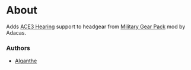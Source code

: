 # About

Adds [ACE3 Hearing](https://ace3mod.com/wiki/feature/hearing.html) support to headgear from [Military Gear Pack](https://steamcommunity.com/sharedfiles/filedetails/?id=736829758) mod by Adacas.

### Authors

- [Alganthe](https://github.com/alganthe)
